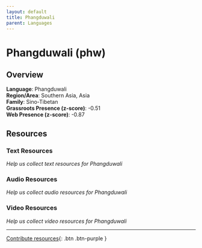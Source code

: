 ```yaml
---
layout: default
title: Phangduwali
parent: Languages
---
```


# Phangduwali (phw)

## Overview

**Language**: Phangduwali  
**Region/Area**: Southern Asia, Asia  
**Family**: Sino-Tibetan  
**Grassroots Presence (z-score)**: -0.51  
**Web Presence (z-score)**: -0.87  

## Resources

### Text Resources
*Help us collect text resources for Phangduwali*

### Audio Resources
*Help us collect audio resources for Phangduwali*

### Video Resources
*Help us collect video resources for Phangduwali*

---

[Contribute resources](https://forms.office.com/e/1SfLJx3u1r){: .btn .btn-purple }
